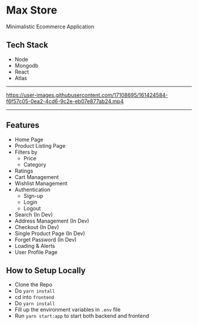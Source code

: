 # Max Store

Minimalistic Ecommerce Application

## Tech Stack
- Node
- Mongodb
- React
- Atlas

---

https://user-images.githubusercontent.com/17108695/161424584-f6f57c05-0ea2-4cd6-9c2e-eb07e877ab24.mp4

---


## Features

- Home Page
- Product Listing Page
- Filters by
  - Price
  - Category
- Ratings
- Cart Management
- Wishlist Management
- Authentication
  - Sign-up
  - Login
  - Logout
- Search (In Dev)
- Address Management (In Dev)
- Checkout (In Dev)
- Single Product Page (In Dev)
- Forget Password (In Dev)
- Loading & Alerts
- User Profile Page


## How to Setup Locally
- Clone the Repo
- Do `yarn install`
- cd into `frontend`
- Do `yarn install`
- Fill up the environment variables in `.env` file
- Run `yarn start:app` to start both backend and frontend
